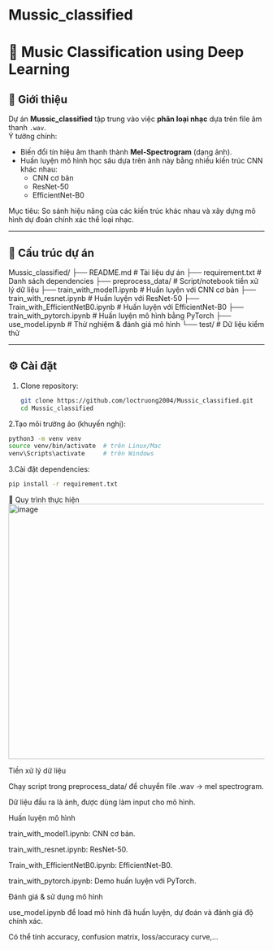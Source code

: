 # Mussic_classified
# 🎵 Music Classification using Deep Learning

## 📌 Giới thiệu

Dự án **Mussic_classified** tập trung vào việc **phân loại nhạc** dựa trên file âm thanh `.wav`.  
Ý tưởng chính:
- Biến đổi tín hiệu âm thanh thành **Mel-Spectrogram** (dạng ảnh).
- Huấn luyện mô hình học sâu dựa trên ảnh này bằng nhiều kiến trúc CNN khác nhau:  
  - CNN cơ bản  
  - ResNet-50  
  - EfficientNet-B0  

Mục tiêu: So sánh hiệu năng của các kiến trúc khác nhau và xây dựng mô hình dự đoán chính xác thể loại nhạc.

---

## 📂 Cấu trúc dự án

Mussic_classified/
├── README.md # Tài liệu dự án
├── requirement.txt # Danh sách dependencies
├── preprocess_data/ # Script/notebook tiền xử lý dữ liệu
├── train_with_model1.ipynb # Huấn luyện với CNN cơ bản
├── train_with_resnet.ipynb # Huấn luyện với ResNet-50
├── Train_with_EfficientNetB0.ipynb # Huấn luyện với EfficientNet-B0
├── train_with_pytorch.ipynb # Huấn luyện mô hình bằng PyTorch
├── use_model.ipynb # Thử nghiệm & đánh giá mô hình
└── test/ # Dữ liệu kiểm thử

---

## ⚙️ Cài đặt

1. Clone repository:
   ```bash
   git clone https://github.com/loctruong2004/Mussic_classified.git
   cd Mussic_classified
   ```
2.Tạo môi trường ảo (khuyến nghị):
  ```bash
  python3 -m venv venv
  source venv/bin/activate  # trên Linux/Mac
  venv\Scripts\activate     # trên Windows
   ```
3.Cài đặt dependencies:
  ```bash
  pip install -r requirement.txt
  ```
🚀 Quy trình thực hiện
<img width="827" height="502" alt="image" src="https://github.com/user-attachments/assets/627b7f26-2bfa-4f89-b8fe-46a25f2cb979" />

Tiền xử lý dữ liệu

Chạy script trong preprocess_data/ để chuyển file .wav → mel spectrogram.

Dữ liệu đầu ra là ảnh, được dùng làm input cho mô hình.

Huấn luyện mô hình

train_with_model1.ipynb: CNN cơ bản.

train_with_resnet.ipynb: ResNet-50.

Train_with_EfficientNetB0.ipynb: EfficientNet-B0.

train_with_pytorch.ipynb: Demo huấn luyện với PyTorch.

Đánh giá & sử dụng mô hình

use_model.ipynb để load mô hình đã huấn luyện, dự đoán và đánh giá độ chính xác.

Có thể tính accuracy, confusion matrix, loss/accuracy curve,...



